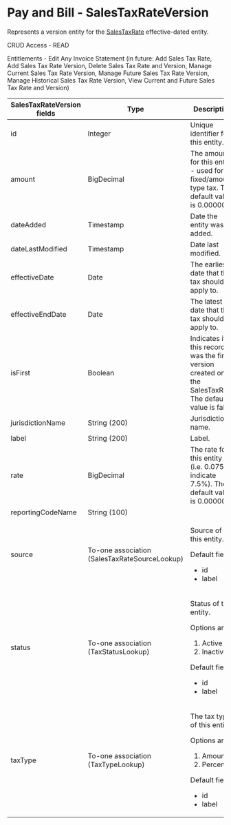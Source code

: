 # Pay and Bill - SalesTaxRateVersion

Represents a version entity for the [SalesTaxRate](https://bullhorn.github.io/rest-api-docs/entityref.html#pay-and-bill-salestaxrate) effective-dated entity.

CRUD Access - READ

Entitlements - Edit Any Invoice Statement (in future: Add Sales Tax Rate, Add Sales Tax Rate Version, Delete Sales Tax Rate and Version, Manage Current Sales Tax Rate Version, Manage Future Sales Tax Rate Version, Manage Historical Sales Tax Rate Version, View Current and Future Sales Tax Rate and Version)

<table>
    <colgroup>
        <col width="20%" />
        <col width="20%" />
        <col width="20%" />
        <col width="20%" />
        <col width="20%" />
    </colgroup>
    <thead>
        <tr class="header">
            <th>SalesTaxRateVersion fields</th>
            <th>Type</th>
            <th>Description</th>
            <th>Not null</th>
            <th>Read-only</th>
        </tr>
    </thead>
    <tbody>
        <tr class="even">
            <td>id</td>
            <td>Integer</td>
            <td>Unique identifier for this entity.</td>
            <td>X</td>
            <td>X</td>
        </tr>
        <tr class="odd">
            <td>amount</td>
            <td>BigDecimal</td>
            <td>The amount for this entity - used for a fixed/amount type tax. The default value is 0.000000.</td>
            <td>X</td>
            <td>X</td>
        </tr>
        <tr class="even">
            <td>dateAdded</td>
            <td>Timestamp</td>
            <td>Date the entity was added.</td>
            <td>X</td>
            <td>X</td>
        </tr>
        <tr class="odd">
            <td>dateLastModified</td>
            <td>Timestamp</td>
            <td>Date last modified.</td>
            <td>X</td>
            <td>X</td>
        </tr>
        <tr class="even">
            <td>effectiveDate</td>
            <td>Date</td>
            <td>The earliest date that this tax should apply to.</td>
            <td>X</td>
            <td>X</td>
        </tr>
        <tr class="odd">
            <td>effectiveEndDate</td>
            <td>Date</td>
            <td>The latest date that this tax should apply to.</td>
            <td></td>
            <td>X</td>
        </tr>
        <tr class="even">
            <td>isFirst</td>
            <td>Boolean</td>
            <td>Indicates if this record was the first version created on the SalesTaxRate. The default value is false.</td>
            <td>X</td>
            <td>X</td>
        </tr>
        <tr class="odd">
            <td>jurisdictionName</td>
            <td>String (200)</td>
            <td>Jurisdiction name.</td>
            <td>X</td>
            <td>X</td>
        </tr>
        <tr class="even">
            <td>label</td>
            <td>String (200)</td>
            <td>Label.</td>
            <td>X</td>
            <td>X</td>
        </tr>
        <tr class="odd">
            <td>rate</td>
            <td>BigDecimal</td>
            <td>The rate for this entity (i.e. 0.075 to indicate 7.5%). The default value is 0.000000.</td>
            <td>X</td>
            <td>X</td>
        </tr>
        <tr class="even">
            <td>reportingCodeName</td>
            <td>String (100)</td>
            <td></td>
            <td></td>
            <td>X</td>
        </tr>
        <tr class="odd">
            <td>source</td>
            <td>To-one association (SalesTaxRateSourceLookup)</td>
            <td>
                <p>Source of this entity.</p>
                <p>Default fields:</p>
                <ul>
                    <li>id</li>
                    <li>label</li>
                </ul>
            </td>
            <td>X</td>
            <td>X</td>
        </tr>
        <tr class="even">
            <td>status</td>
            <td>To-one association (TaxStatusLookup)</td>
            <td>
                <p>Status of this entity.</p>
                <p>Options are:</p>
                <ol>
                    <li>Active</li>
                    <li>Inactive</li>
                </ol>
                <p>Default fields:</p>
                <ul>
                    <li>id</li>
                    <li>label</li>
                </ul>
            </td>
            <td>X</td>
            <td>X</td>
        </tr>
        <tr class="odd">
            <td>taxType</td>
            <td>To-one association (TaxTypeLookup)</td>
            <td>
                <p>The tax type of this entity.</p>
                <p>Options are:</p>
                <ol>
                    <li>Amount</li>
                    <li>Percent</li>
                </ol>
                <p>Default fields:</p>
                <ul>
                    <li>id</li>
                    <li>label</li>
                </ul>
            </td>
            <td>X</td>
            <td>X</td>
        </tr>
    </tbody>
</table>
